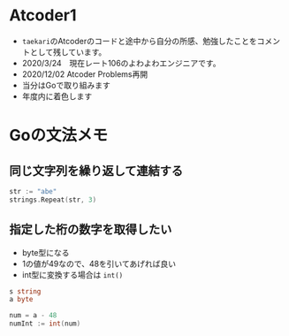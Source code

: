 # Atcoder1
- `taekari`のAtcoderのコードと途中から自分の所感、勉強したことをコメントとして残しています。
- 2020/3/24　現在レート106のよわよわエンジニアです。
- 2020/12/02 Atcoder Problems再開
- 当分はGoで取り組みます
- 年度内に着色します

# Goの文法メモ
## 同じ文字列を繰り返して連結する
```go
str := "abe"
strings.Repeat(str, 3)
```
## 指定した桁の数字を取得したい
- byte型になる
- 1の値が49なので、48を引いてあげれば良い
- int型に変換する場合は `int()`
```go
s string
a byte

num = a - 48
numInt := int(num)
```